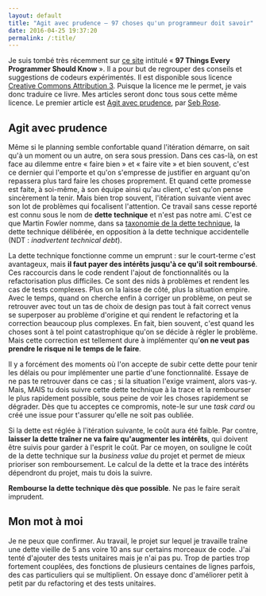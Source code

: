 ```yaml
---
layout: default
title: "Agit avec prudence — 97 choses qu'un programmeur doit savoir"
date: 2016-04-25 19:37:20
permalink: /:title/
---
```

Je suis tombé très récemment sur [ce site](http://programmer.97things.oreilly.com/wiki/index.php/97_Things_Every_Programmer_Should_Know) intitulé « **97 Things Every Programmer Should Know** ». Il a pour but de regrouper des conseils et suggestions de codeurs expérimentés. Il est disponible sous licence [Creative Commons Attribution 3](http://creativecommons.org/licenses/by/3.0/us/ "http://creativecommons.org/licenses/by/3.0/us/"). Puisque la licence me le permet, je vais donc traduire ce livre. Mes articles seront donc tous sous cette même licence. Le premier article est [Agit avec prudence](http://programmer.97things.oreilly.com/wiki/index.php/Act_with_Prudence), par [Seb Rose](http://programmer.97things.oreilly.com/wiki/index.php/Seb_Rose "Seb Rose").

<!--excerpt-->

## Agit avec prudence

Même si le planning semble confortable quand l'itération démarre, on sait qu'à un moment ou un autre, on sera sous pression. Dans ces cas-là, on est face au dilemme entre « faire bien » et « faire vite » et bien souvent, c'est ce dernier qui l'emporte et qu'on s'empresse de justifier en arguant qu'on repassera plus tard faire les choses proprement. Et quand cette promesse est faite, à soi-même, à son équipe ainsi qu'au client, c'est qu'on pense sincèrement la tenir. Mais bien trop souvent, l'itération suivante vient avec son lot de problèmes qui focalisent l'attention. Ce travail sans cesse reporté est connu sous le nom de **dette technique** et n'est pas notre ami. C'est ce que Martin Fowler nomme, dans sa [taxonomie de la dette technique](http://martinfowler.com/bliki/TechnicalDebtQuadrant.html), la dette technique délibérée, en opposition à la dette technique accidentelle (NDT : *inadvertent technical debt*).

La dette technique fonctionne comme un emprunt : sur le court-terme c'est avantageux, mais **il faut payer des intérêts jusqu'à ce qu'il soit remboursé**. Ces raccourcis dans le code rendent l'ajout de fonctionnalités ou la refactorisation plus difficiles. Ce sont des nids à problèmes et rendent les cas de tests complexes. Plus on la laisse de côté, plus la situation empire. Avec le temps, quand on cherche enfin à corriger un problème, on peut se retrouver avec tout un tas de choix de design pas tout à fait correct venus se superposer au problème d'origine et qui rendent le refactoring et la correction beaucoup plus complexes. En fait, bien souvent, c'est quand les choses sont à tel point catastrophique qu'on se décide à régler le problème. Mais cette correction est tellement dure à implémenter qu'**on ne veut pas prendre le risque ni le temps de le faire**.

Il y a forcément des moments où l'on accepte de subir cette dette pour tenir les délais ou pour implémenter une partie d'une fonctionnalité. Essaye de ne pas te retrouver dans ce cas ; si la situation l'exige vraiment, alors vas-y. Mais, MAIS tu dois suivre cette dette technique à la trace et la rembourser le plus rapidement possible, sous peine de voir les choses rapidement se dégrader. Dès que tu acceptes ce compromis, note-le sur une *task card* ou créé une issue pour t'assurer qu'elle ne soit pas oubliée.

Si la dette est réglée à l'itération suivante, le coût aura été faible. Par contre, **laisser la dette traîner ne va faire qu'augmenter les intérêts**, qui doivent être suivis pour garder à l'esprit le coût. Par ce moyen, on souligne le coût de la dette technique sur la *business value* du projet et permet de mieux prioriser son remboursement. Le calcul de la dette et la trace des intérêts dépendront du projet, mais tu dois la suivre.

**Rembourse la dette technique dès que possible**. Ne pas le faire serait imprudent.

## Mon mot à moi

Je ne peux que confirmer. Au travail, le projet sur lequel je travaille traîne une dette vieille de 5 ans voire 10 ans sur certains morceaux de code. J'ai tenté d'ajouter des tests unitaires mais je n'ai pas pu. Trop de parties trop fortement couplées, des fonctions de plusieurs centaines de lignes parfois, des cas particuliers qui se multiplient. On essaye donc d'améliorer petit à petit par du refactoring et des tests unitaires.
